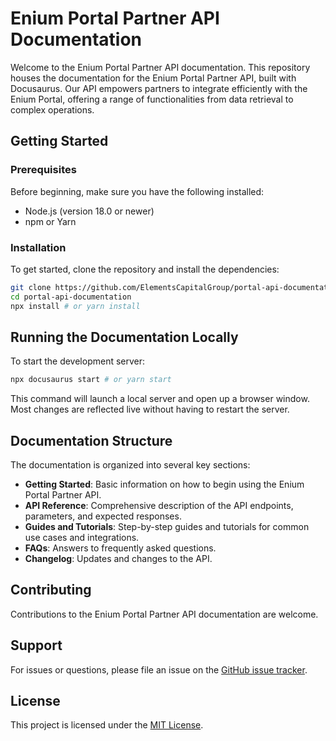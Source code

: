 # Enium Portal Partner API Documentation

Welcome to the Enium Portal Partner API documentation. This repository houses the documentation for the Enium Portal Partner API, built with Docusaurus. Our API empowers partners to integrate efficiently with the Enium Portal, offering a range of functionalities from data retrieval to complex operations.

## Getting Started

### Prerequisites

Before beginning, make sure you have the following installed:
- Node.js (version 18.0 or newer)
- npm or Yarn

### Installation

To get started, clone the repository and install the dependencies:

```bash
git clone https://github.com/ElementsCapitalGroup/portal-api-documentation
cd portal-api-documentation
npx install # or yarn install
```

## Running the Documentation Locally

To start the development server:

```bash
npx docusaurus start # or yarn start
```

This command will launch a local server and open up a browser window. Most changes are reflected live without having to restart the server.


## Documentation Structure
The documentation is organized into several key sections:

- **Getting Started**: Basic information on how to begin using the Enium Portal Partner API.
- **API Reference**: Comprehensive description of the API endpoints, parameters, and expected responses.
- **Guides and Tutorials**: Step-by-step guides and tutorials for common use cases and integrations.
- **FAQs**: Answers to frequently asked questions.
- **Changelog**: Updates and changes to the API.

## Contributing
Contributions to the Enium Portal Partner API documentation are welcome. 

## Support
For issues or questions, please file an issue on the [GitHub issue tracker](https://github.com/ElementsCapitalGroup/portal-api-documentation/issues).

## License
This project is licensed under the [MIT License](https://opensource.org/licenses/MIT).
